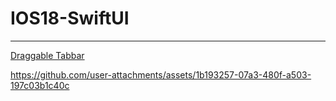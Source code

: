 # IOS18-SwiftUI

------

<a href="https://github.com/xqsadness/IOS18-SwiftUI/tree/main/IOS18-SwiftUI/Core/DraggableTabbar" > Draggable Tabbar </a>

https://github.com/user-attachments/assets/1b193257-07a3-480f-a503-197c03b1c40c

